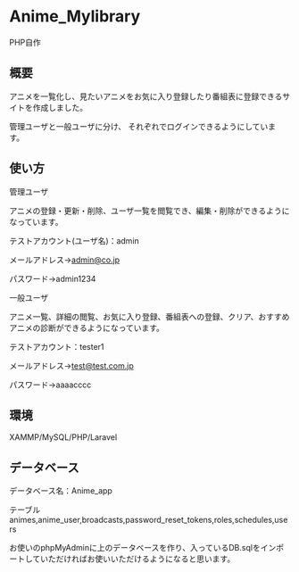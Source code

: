 # Anime_Mylibrary
PHP自作

## 概要
アニメを一覧化し、見たいアニメをお気に入り登録したり番組表に登録できるサイトを作成しました。

管理ユーザと一般ユーザに分け、
それぞれでログインできるようにしています。



## 使い方
管理ユーザ

アニメの登録・更新・削除、ユーザ一覧を閲覧でき、編集・削除ができるようになっています。

テストアカウント(ユーザ名)：admin

メールアドレス→admin@co.jp

パスワード→admin1234

一般ユーザ

アニメ一覧、詳細の閲覧、お気に入り登録、番組表への登録、クリア、おすすめアニメの診断ができるようになっています。

テストアカウント：tester1

メールアドレス→test@test.com.jp

パスワード→aaaacccc

## 環境
XAMMP/MySQL/PHP/Laravel


## データベース

データベース名：Anime_app 

テーブル animes,anime_user,broadcasts,password_reset_tokens,roles,schedules,users

お使いのphpMyAdminに上のデータベースを作り、入っているDB.sqlをインポートしていただければお使いいただけるようになると思います。
